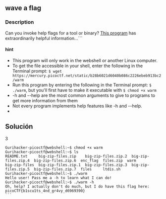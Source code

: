 ## wave a flag
### Description

Can you invoke help flags for a tool or binary? [This program](https://mercury.picoctf.net/static/b28b6021d6040b086c2226ebeb913bc2/warm) has extraordinarily helpful information...```
#### hint
- This program will only work in the webshell or another Linux computer.
- To get the file accessible in your shell, enter the following in the Terminal prompt: `$ wget https://mercury.picoctf.net/static/b28b6021d6040b086c2226ebeb913bc2/warm`
- Run this program by entering the following in the Terminal prompt: `$ ./warm`, but you'll first have to make it executable with `$ chmod +x warm`
- -h and --help are the most common arguments to give to programs to get more information from them
- Not every program implements help features like -h and --help.
-


## Solución
3
````
Gurihacker-picoctf@webshell:~$ chmod +x warm
Gurihacker-picoctf@webshell:~$ ls
README.txt     big-zip-files.zip    big-zip-files.zip.2  big-zip-files.zip.4  big-zip-files.zip.6  enc_flag  files.zip  warm
big-zip-files  big-zip-files.zip.1  big-zip-files.zip.3  big-zip-files.zip.5  big-zip-files.zip.7  files     ltdis.sh
Gurihacker-picoctf@webshell:~$ ./warm
Hello user! Pass me a -h to learn what I can do!
Gurihacker-picoctf@webshell:~$ ./warm -h
Oh, help? I actually don't do much, but I do have this flag here: picoCTF{b1scu1ts_4nd_gr4vy_d6969390}
```